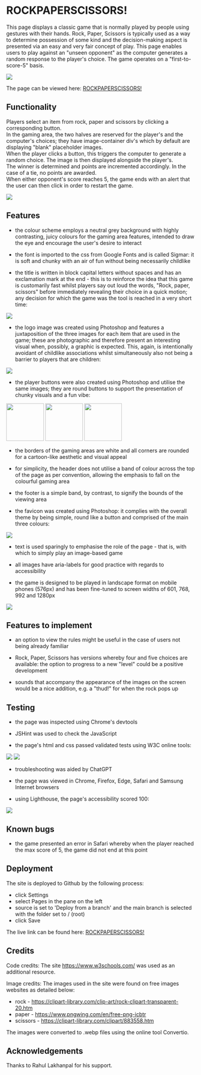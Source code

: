 # ROCKPAPERSCISSORS!

This page displays a classic game that is normally played by people using gestures with their hands. Rock, Paper, Scissors is typically used as a way to determine possession of some kind and the decision-making aspect is presented via an easy and very fair concept of play. This page enables users to play against an "unseen opponent" as the computer generates a random response to the player's choice. The game operates on a "first-to-score-5" basis.

<img src="https://github.com/jillusc/RockPaperScissors/blob/main/main%20page%20screenshot 576px.png">

The page can be viewed here: <a href="https://jillusc.github.io/RockPaperScissors">ROCKPAPERSCISSORS!</a>


## Functionality

Players select an item from rock, paper and scissors by clicking a corresponding button.<br>
In the gaming area, the two halves are reserved for the player's and the computer's choices; they have image-container div's which by default are displaying "blank" placeholder images.<br>
When the player clicks a button, this triggers the computer to generate a random choice. The image is then displayed alongside the player's.<br>
The winner is determined and points are incremented accordingly. In the case of a tie, no points are awarded.<br>
When either opponent's score reaches 5, the game ends with an alert that the user can then click in order to restart the game.<br>

<img src="https://github.com/jillusc/RockPaperScissors/blob/main/sample%20image.png">


## Features

* the colour scheme employs a neutral grey background with highly contrasting, juicy colours for the gaming area features, intended to draw the eye and encourage the user's desire to interact
  
* the font is imported to the css from Google Fonts and is called Sigmar: it is soft and chunky with an air of fun without being necessarily childlike

* the title is written in block capital letters without spaces and has an exclamation mark at the end - this is to reinforce the idea that this game is customarily fast whilst players say out loud the words, "Rock, paper, scissors" before immediately revealing their choice in a quick motion; any decision for which the game was the tool is reached in a very short time:
<img src="https://github.com/jillusc/RockPaperScissors/blob/main/heading.png">

* the logo image was created using Photoshop and features a juxtaposition of the three images for each item that are used in the game; these are photographic and therefore present an interesting visual when, possibly, a graphic is expected. This, again, is intentionally avoidant of childlike associations whilst simultaneously also not being a barrier to players that are children:
<img src="https://github.com/jillusc/RockPaperScissors/blob/main/logo.webp">

* the player buttons were also created using Photoshop and utilise the same images; they are round buttons to support the presentation of chunky visuals and a fun vibe:
<img src="https://github.com/jillusc/RockPaperScissors/blob/main/btn-rock.webp" width="100px" height="100px">
<img src="https://github.com/jillusc/RockPaperScissors/blob/main/btn-paper.webp" width="100px" height="100px">
<img src="https://github.com/jillusc/RockPaperScissors/blob/main/btn-scissors.webp" width="100px" height="100px">

* the borders of the gaming areas are white and all corners are rounded for a cartoon-like aesthetic and visual appeal

* for simplicity, the header does not utilise a band of colour across the top of the page as per convention, allowing the emphasis to fall on the colourful gaming area

* the footer is a simple band, by contrast, to signify the bounds of the viewing area

* the favicon was created using Photoshop: it complies with the overall theme by being simple, round like a button and comprised of the main three colours:
<img src="https://github.com/jillusc/RockPaperScissors/blob/main/RPS-favicon.webp">

* text is used sparingly to emphasise the role of the page - that is, with which to simply play an image-based game

* all images have aria-labels for good practice with regards to accessibility

* the game is designed to be played in landscape format on mobile phones (576px) and has been fine-tuned to screen widths of 601, 768, 992 and 1280px

<img src="https://github.com/jillusc/RockPaperScissors/blob/main/amiresponsive%20screenshot.png">

## Features to implement

* an option to view the rules might be useful in the case of users not being already familiar

* Rock, Paper, Scissors has versions whereby four and five choices are available: the option to progress to a new "level" could be a positive development

* sounds that accompany the appearance of the images on the screen would be a nice addition, e.g. a "thud!" for when the rock pops up


## Testing

* the page was inspected using Chrome's devtools

* JSHint was used to check the JavaScript

* the page's html and css passed validated tests using W3C online tools:
<img src="https://github.com/jillusc/RockPaperScissors/blob/main/html%20validator%20pass.png">
<img src="https://github.com/jillusc/RockPaperScissors/blob/main/css%20validator%20pass.png">

* troubleshooting was aided by ChatGPT

* the page was viewed in Chrome, Firefox, Edge, Safari and Samsung Internet browsers

* using Lighthouse, the page's accessibility scored 100:
<img src="https://github.com/jillusc/RockPaperScissors/blob/main/lighthouse%20pass.png">



## Known bugs

* the game presented an error in Safari whereby when the player reached the max score of 5, the game did not end at this point


## Deployment

The site is deployed to Github by the following process:

* click Settings
* select Pages in the pane on the left
* source is set to 'Deploy from a branch' and the main branch is selected with the folder set to / (root)
* click Save

The live link can be found here: <a href="https://jillusc.github.io/RockPaperScissors">ROCKPAPERSCISSORS!</a>


## Credits

Code credits:
The site https://www.w3schools.com/ was used as an additional resource.

Image credits:
The images used in the site were found on free images websites as detailed below:

* rock - <https://clipart-library.com/clip-art/rock-clipart-transparent-20.htm>
* paper - <https://www.pngwing.com/en/free-png-icbtr>
* scissors - <https://clipart-library.com/clipart/883558.htm>

The images were converted to .webp files using the online tool Convertio.


## Acknowledgements

Thanks to Rahul Lakhanpal for his support.
